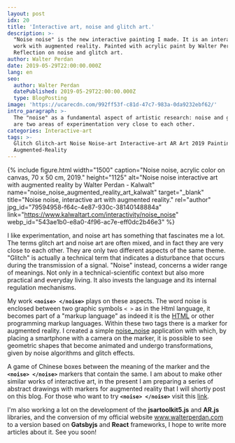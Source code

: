 ```yaml
---
layout: post
idx: 20
title: 'Interactive art, noise and glitch art.'
description: >-
  "Noise noise" is the new interactive painting I made. It is an interactive
  work with augmented reality. Painted with acrylic paint by Walter Perdan.
  Reflection on noise and glitch art.
author: Walter Perdan
date: 2019-05-29T22:00:00.000Z
lang: en
seo:
  author: Walter Perdan
  datePublished: 2019-05-29T22:00:00.000Z
  type: BlogPosting
image: 'https://ucarecdn.com/992ff53f-c81d-47c7-983a-0da9232ebf62/'
intro_paragraph: >-
  The "noise" as a fundamental aspect of artistic research: noise and glitch art
  are two areas of experimentation very close to each other.
categories: Interactive-art
tags: >-
  Glitch Glitch-art Noise Noise-art Interactive-art AR Art 2019 Painting Acrylic
  Augmented-Reality
---
```

{% include figure.html width="1500" caption="Noise noise, acrylic color on canvas, 70 x 50 cm, 2019." height="1125" alt="Noise noise interactive art with augmented reality by Walter Perdan - Kalwalt" name="noise_noise_augmented_reality_art_kalwalt" target="_blank" title="Noise noise, interactive art with augmented reality." rel="author" jpg_id="79594958-f64c-4e87-930c-38140148884a" link="https://www.kalwaltart.com/interactivity/noise_noise" webp_id="543ae1b0-e8a0-4f96-ac7e-eff0dc2b46e3" %}

I like experimentation, and noise art has something that fascinates me a lot. The terms glitch art and noise art are often mixed, and in fact they are very close to each other. They are only two different aspects of the same theme. "Glitch" is actually a technical term that indicates a disturbance that occurs during the transmission of a signal. "Noise" instead,  concerns a wider range of meanings. Not only in a technical-scientific context but also more practical and everyday living. It also invests the language and its internal regulation mechanisms.

My work **`<noise> </noise>`** plays on these aspects. The word noise is enclosed between two graphic symbols `< >` as in the Html language, it becomes part of a "markup language" as indeed it is the [HTML](https://en.wikipedia.org/wiki/HTML) or other programming markup languages. Within these two tags there is a marker for augmented reality. I created a simple [noise_noise](https://www.kalwaltart.com/interactivity/noise_noise) application with which, by placing a smartphone with a camera on the marker, it is possible to see geometric shapes that become animated and undergo transformations, given by noise algorithms and glitch effects.

A game of Chinese boxes between the meaning of the marker and the **`<noise> </noise>`** markers that contain the same. I am about to make other similar works of interactive art, in the present I am preparing a series of abstract drawings with markers for augmented reality that I will shortly post on this blog. For those who want to try **`<noise> </noise>`** visit this [link](https://www.kalwaltart.com/interactivity/noise_noise).

I'm also working a lot on the development of the **jsartoolkit5.js** and **AR.js** libraries, and the conversion of my official website www.walterperdan.com to a version  based on **Gatsbyjs** and **React** frameworks, I hope to write more articles about it. See you soon!
